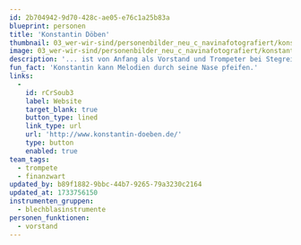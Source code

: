 ```yaml
---
id: 2b704942-9d70-428c-ae05-e76c1a25b83a
blueprint: personen
title: 'Konstantin Döben'
thumbnail: 03_wer-wir-sind/personenbilder_neu_c_navinafotografiert/konstantin-doben_(c)_navinafotografiert-5230-b.jpg
image: 03_wer-wir-sind/personenbilder_neu_c_navinafotografiert/konstantin-doben_(c)_navinafotografiert-5230-b.jpg
description: '... ist von Anfang als Vorstand und Trompeter bei Stegreif dabei. Musikalisch wandelt er gekonnt zwischen Jazz und klassischer Musik und entwickelt bei Stegreif leidenschaftlich den Bereich Improvisation weiter.'
fun_fact: 'Konstantin kann Melodien durch seine Nase pfeifen.'
links:
  -
    id: rCrSoub3
    label: Website
    target_blank: true
    button_type: lined
    link_type: url
    url: 'http://www.konstantin-doeben.de/'
    type: button
    enabled: true
team_tags:
  - trompete
  - finanzwart
updated_by: b89f1882-9bbc-44b7-9265-79a3230c2164
updated_at: 1733756150
instrumenten_gruppen:
  - blechblasinstrumente
personen_funktionen:
  - vorstand
---
```

